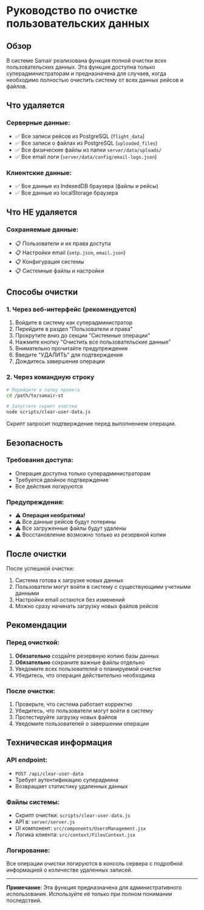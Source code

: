 # Руководство по очистке пользовательских данных

## Обзор

В системе Samair реализована функция полной очистки всех пользовательских данных. Эта функция доступна только суперадминистраторам и предназначена для случаев, когда необходимо полностью очистить систему от всех данных рейсов и файлов.

## Что удаляется

### Серверные данные:
- ✅ Все записи рейсов из PostgreSQL (`flight_data`)
- ✅ Все записи о файлах из PostgreSQL (`uploaded_files`)
- ✅ Все физические файлы из папки `server/data/uploads/`
- ✅ Все email логи (`server/data/config/email-logs.json`)

### Клиентские данные:
- ✅ Все данные из IndexedDB браузера (файлы и рейсы)
- ✅ Все данные из localStorage браузера

## Что НЕ удаляется

### Сохраняемые данные:
- 📋 Пользователи и их права доступа
- 📋 Настройки email (`smtp.json`, `email.json`)
- 📋 Конфигурация системы
- 📋 Системные файлы и настройки

## Способы очистки

### 1. Через веб-интерфейс (рекомендуется)

1. Войдите в систему как суперадминистратор
2. Перейдите в раздел "Пользователи и права"
3. Прокрутите вниз до секции "Системные операции"
4. Нажмите кнопку "Очистить все пользовательские данные"
5. Внимательно прочитайте предупреждение
6. Введите "УДАЛИТЬ" для подтверждения
7. Дождитесь завершения операции

### 2. Через командную строку

```bash
# Перейдите в папку проекта
cd /path/to/samair-st

# Запустите скрипт очистки
node scripts/clear-user-data.js
```

Скрипт запросит подтверждение перед выполнением операции.

## Безопасность

### Требования доступа:
- Операция доступна только суперадминистраторам
- Требуется двойное подтверждение
- Все действия логируются

### Предупреждения:
- ⚠️ **Операция необратима!**
- ⚠️ Все данные рейсов будут потеряны
- ⚠️ Все загруженные файлы будут удалены
- ⚠️ Восстановление возможно только из резервной копии

## После очистки

После успешной очистки:
1. Система готова к загрузке новых данных
2. Пользователи могут войти в систему с существующими учетными данными
3. Настройки email остаются без изменений
4. Можно сразу начинать загрузку новых файлов рейсов

## Рекомендации

### Перед очисткой:
1. **Обязательно** создайте резервную копию базы данных
2. **Обязательно** сохраните важные файлы отдельно
3. Уведомите всех пользователей о планируемой очистке
4. Убедитесь, что операция действительно необходима

### После очистки:
1. Проверьте, что система работает корректно
2. Убедитесь, что пользователи могут войти в систему
3. Протестируйте загрузку новых файлов
4. Уведомите пользователей о завершении операции

## Техническая информация

### API endpoint:
- `POST /api/clear-user-data`
- Требует аутентификацию суперадмина
- Возвращает статистику удаленных данных

### Файлы системы:
- Скрипт очистки: `scripts/clear-user-data.js`
- API в: `server/server.js`
- UI компонент: `src/components/UsersManagement.jsx`
- Логика клиента: `src/context/FilesContext.jsx`

### Логирование:
Все операции очистки логируются в консоль сервера с подробной информацией о количестве удаленных записей.

---

**Примечание**: Эта функция предназначена для административного использования. Используйте её только при полном понимании последствий.